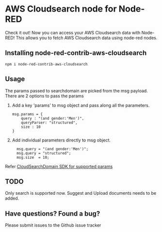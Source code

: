# AWS Cloudsearch node for Node-RED

Check it out! Now you can access your AWS Cloudsearch data with Node-RED!
This allows you to fetch AWS Cloudsearch data using node-red nodes.

Installing node-red-contrib-aws-cloudsearch
----------------------------

    npm i node-red-contrib-aws-cloudsearch

Usage
-------
The params passed to searchdomain are picked from the msg payload. There are 2 options
to pass the params
1. Add a key 'params' to msg object and pass along all the parameters.
    ```
    msg.params = {
        query : "(and gender:'Men')",
        queryParser: "structured",
        size : 10
    }
      ```
2. Add individual parameters directly to msg object.
    ```
      msg.query = "(and gender:'Men')";
      msg.query = "structured";
      msg.size  = 10;
    ```

Refer [CloudSearchDomain SDK for supported params](https://docs.aws.amazon.com/AWSJavaScriptSDK/latest/AWS/CloudSearchDomain.html)

TODO
-----
Only search is supported now.
Suggest and Upload documents needs to be added.

Have questions?  Found a bug?
-----------------------------
Please submit issues to the Github issue tracker
